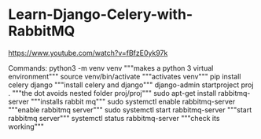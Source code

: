 # Learn-Django-Celery-with-RabbitMQ
https://www.youtube.com/watch?v=fBfzE0yk97k

Commands:
python3 -m venv venv """makes a python 3 virtual environment"""
source venv/bin/activate """activates venv"""
pip install celery django """install celery and django"""
django-admin startproject proj . """the dot avoids nested folder proj/proj"""
sudo apt-get install rabbitmq-server """installs rabbit mq"""
sudo systemctl enable rabbitmq-server """enable rabbitmq server"""
sudo systemctl start rabbitmq-server """start rabbitmq server"""
systemctl status rabbitmq-server """check its working"""